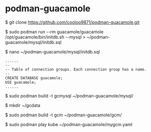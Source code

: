 # podman-guacamole

$ git clone https://github.com/cooloo9871/podman-guacamole.git

$ sudo podman run --rm guacamole/guacamole /opt/guacamole/bin/initdb.sh --mysql > ~/podman-guacamole/mysql/initdb.sql

$ nano ~/podman-guacamole/mysql/initdb.sql
```
......
--
-- Table of connection groups. Each connection group has a name.
--
CREATE DATABASE guacamole;
USE guacamole;
......
```

$ sudo podman build -t gcmysql ~/podman-guacamole/mysql/

$ mkdir ~/gcdata

$ sudo podman build -t gcm ~/podman-guacamole/gcm/

$ sudo podman play kube ~/podman-guacamole/mygcm.yaml
